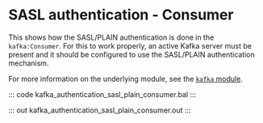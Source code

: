 # SASL authentication - Consumer

This shows how the SASL/PLAIN authentication is done in the `kafka:Consumer`. For this to work properly, an active Kafka server must be present and it should be configured to use the SASL/PLAIN authentication mechanism.

For more information on the underlying module, see the [`kafka` module](https://lib.ballerina.io/ballerinax/kafka/latest).

::: code kafka_authentication_sasl_plain_consumer.bal :::

::: out kafka_authentication_sasl_plain_consumer.out :::
